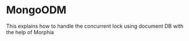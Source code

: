 # MongoODM
This explains how to handle the concurrent lock using document DB with the help of Morphia
